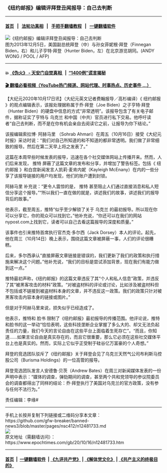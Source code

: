 ### 《纽约邮报》编辑评拜登丑闻报导：自己去判断
------------------------

#### [首页](https://github.com/gfw-breaker/banned-news3/blob/master/README.md) &nbsp;&nbsp;|&nbsp;&nbsp; [法轮功真相](https://github.com/begood0513/basic/blob/master/README.md)  &nbsp;&nbsp;|&nbsp;&nbsp; [手把手翻墙教程](https://github.com/gfw-breaker/guides/wiki)  &nbsp;&nbsp;|&nbsp;&nbsp; [一键翻墙软件](https://github.com/gfw-breaker/nogfw/blob/master/README.md)  



<div><img alt="《纽约邮报》编辑评拜登丑闻报导：自己去判断" class="attachment-djy_600_400 size-djy_600_400 wp-post-image" src="https://i.epochtimes.com/assets/uploads/2020/10/000_Hkg9254316-600x400.jpg"/>
<div class="caption">
 图为2013年12月5日，美国副总统拜登（中）与孙女菲妮根·拜登（Finnegan Biden，右）和儿子亨特·拜登（Hunter Biden，左）在北京游览胡同。(ANDY WONG / POOL / AFP)
</div></div><hr/>

#### 💥 [《伪火》 - 天安门自焚真相 ](http://158.247.195.190:10000/videos/blog/weihuo.html)&nbsp; |&nbsp; [“1400例”谎言揭秘  ](http://158.247.195.190:10000/videos/blog/jiexi1400.html)

#### [ 🎬  翻墙必看视频（YouTube热门频道、网站代理、时事热点、历史事件 ...）](https://github.com/gfw-breaker/links/blob/master/banned.md)

<div><p>
 【大纪元2020年10月17日讯】（大纪元英文记者费翰报导／高杉编译）《
 <ok href="https://www.epochtimes.com/gb/tag/%E7%BA%BD%E7%BA%A6%E9%82%AE%E6%8A%A5.html">
  纽约邮报
 </ok>
 》的观点编辑表示，该报处理据称属于乔·拜登（Joe Biden）之子亨特·拜登（Hunter Biden）的硬盘中信息的方式“非常透明”。该报导包含了有关电子邮件，据称证实了亨特与
 <ok href="https://www.epochtimes.com/gb/tag/%E4%B9%8C%E5%85%8B%E5%85%B0.html">
  乌克兰
 </ok>
 和中国（中共）官员进行私下交易。他呼吁读者“自己去判断，而不是在你有机会亲自去阅读它之前，让报导为你下结论。”
</p>
<p>
 该报编辑索拉博·
 <ok href="https://www.epochtimes.com/gb/tag/%E9%98%BF%E8%B5%AB%E9%A9%AC%E9%87%8C.html">
  阿赫马里
 </ok>
 （Sohrab Ahmari）在周五（10月16日）接受《大纪元时报》采访时说：“我们对自己所知道的和不知道的都非常透明。我们做了非常细致的报导。然后在第二天早上将之发表了。”
</p>
<p>
 这篇在本周早些时候发表的报导，迅速在各个社交媒体网站上传播开来。然而，人们后来发现，
 <ok href="https://www.epochtimes.com/gb/tag/%E6%8E%A8%E7%89%B9.html">
  推特
 </ok>
 屏蔽了这篇文章的发布和分享，并增加了警告标签。包括《
 <ok href="https://www.epochtimes.com/gb/tag/%E7%BA%BD%E7%BA%A6%E9%82%AE%E6%8A%A5.html">
  纽约邮报
 </ok>
 》和白宫新闻发言人凯莉·麦肯内妮（Kayleigh McEnany）在内的一些分享了该报导链接的用户均发现，他们的账户遭到封锁。
</p>
<p>
 <ok href="https://www.epochtimes.com/gb/tag/%E9%98%BF%E8%B5%AB%E9%A9%AC%E9%87%8C.html">
  阿赫马里
 </ok>
 补充说：“更令人震惊的是，
 <ok href="https://www.epochtimes.com/gb/tag/%E6%8E%A8%E7%89%B9.html">
  推特
 </ok>
 甚至阻止人们通过直接消息和私人短信分享这个报导。”“所以我们一直在做的就是，讲述我们的故事，讲述我们的报导背后的故事。”
</p>
<p>
 他表示，截至周五，推特“似乎至少解锁了关于
 <ok href="https://www.epochtimes.com/gb/tag/%E4%B9%8C%E5%85%8B%E5%85%B0.html">
  乌克兰
 </ok>
 的最初报导。所以现在你可以分享它，你的观众可以找到它。”他补充说，“你还可以在我们的网站nypost.com上找到它，读者可以自己去看这篇报导的深度和质量。”
</p>
<p>
 该事件也引来推特首席执行官杰克·多尔西（Jack Dorsey）本人的评论。起先，他在周三（10月14日）晚上表示，围绕这篇文章被屏蔽一事，人们的评论很糟糕。
</p>
<p>
 后来，多尔西承认“直接屏蔽文章链接是错误的，我们更新了我们的政策和执行措施来解决这个问题。”他补充说，“我们的目标是尝试添加背景，现在我们有能力做到这一点。”
</p>
<p>
 推特最初声称，《纽约邮报》的这篇文章违反了其“个人和私人信息”政策，并违反了其“被黑客攻击的材料”政策。“对被盗材料的评论或讨论，比如涉及被盗材料但不包括或不链接到被盗材料本身的文章，并不违反这一政策。我们的政策只针对被黑客攻击内容本身的链接或图片。”
</p>
<p>
 但是对于阿赫马里来说，损失似乎已经造成了。
</p>
<p>
 他表示，推特和
 <ok href="https://www.epochtimes.com/gb/tag/%E8%84%B8%E4%B9%A6.html">
  脸书
 </ok>
 限制了《纽约邮报》最初报导的传播范围。他评论说，推特和脸书的这一举动“恰恰表明，这些科技垄断企业掌握了多么大的、却又无法负起责任的力量，我们今天的言论自由在这些平台上面临着生死存亡”。“而且，你知道……如果言论自由是真实存在的，而且它很重要，那么它必须在这些社交媒体平台上也是真实的。然而，实际上它似乎正受制于硅谷亿万富豪的个人奇想。”
</p>
<p>
 拜登的竞选团队驳斥了《纽约邮报》关于拜登会见了乌克兰天然气公司布利斯马控股公司（Burisma Holdings）的一位高管的报导。
</p>
<p>
 拜登竞选团队发言人安德鲁·贝茨（Andrew Bates）在周三对新闻媒体发表的一份声明中表示：“媒体的调查，弹劾期间的调查，甚至两个共和党领导的参议院委员会的调查都得出了同样的结论：乔·拜登执行了美国对乌克兰的官方政策，没有参与任何不法行为。”
</p>
<p>
 责任编辑：李缘#
</p>
</div>
<hr/>
手机上长按并复制下列链接或二维码分享本文章：<br/>
https://github.com/gfw-breaker/banned-news3/blob/master/pages/nsc412/n12481733.md <br/>
<a href='https://github.com/gfw-breaker/banned-news3/blob/master/pages/nsc412/n12481733.md'><img src='https://github.com/gfw-breaker/banned-news3/blob/master/pages/nsc412/n12481733.md.png'/></a> <br/>
原文地址（需翻墙访问）：https://www.epochtimes.com/gb/20/10/16/n12481733.htm


------------------------
#### [首页](https://github.com/gfw-breaker/banned-news3/blob/master/README.md) &nbsp;|&nbsp; [一键翻墙软件](https://github.com/gfw-breaker/nogfw/blob/master/README.md) &nbsp;| [《九评共产党》](https://github.com/gfw-breaker/9ping.md/blob/master/README.md#九评之一评共产党是什么) | [《解体党文化》](https://github.com/gfw-breaker/jtdwh.md/blob/master/README.md) | [《共产主义的终极目的》](https://github.com/gfw-breaker/gczydzjmd.md/blob/master/README.md)


<img src='http://gfw-breaker.win/banned-news3/pages/nsc412/n12481733.md' width='0px' height='0px'/>